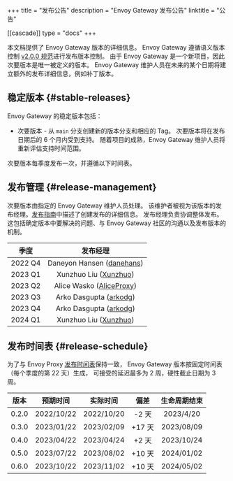 +++
title = "发布公告"
description = "Envoy Gateway 发布公告"
linktitle = "公告"

[[cascade]]
type = "docs"
+++

本文档提供了 Envoy Gateway 版本的详细信息。
Envoy Gateway 遵循语义版本控制 [v2.0.0 规范][]进行发布版本控制。
由于 Envoy Gateway 是一个新项目，因此次要版本是唯一被定义的版本。
Envoy Gateway 维护人员在未来的某个日期将建立额外的发布详细信息，例如补丁版本。

## 稳定版本 {#stable-releases}

Envoy Gateway 的稳定版本包括：

* 次要版本 - 从 `main` 分支创建新的版本分支和相应的 Tag。
  次要版本将在发布日期后的 6 个月内受到支持。
  随着项目的成熟，Envoy Gateway 维护人员将重新评估支持时间范围。

次要版本每季度发布一次，并遵循以下时间表。

## 发布管理 {#release-management}

次要版本由指定的 Envoy Gateway 维护人员处理。
该维护者被视为该版本的发布经理。[发布指南][]中描述了创建发布的详细信息。
发布经理负责协调整体发布。这包括确定版本中要解决的问题、与 Envoy Gateway 社区的沟通以及发布版本的机制。

|   季度   |                            发布经理                             |
|:-------:|:--------------------------------------------------------------:|
| 2022 Q4 |    Daneyon Hansen ([danehans](https://github.com/danehans))    |
| 2023 Q1 |    Xunzhuo Liu ([Xunzhuo](https://github.com/Xunzhuo))         |
| 2023 Q2 |    Alice Wasko ([AliceProxy](https://github.com/AliceProxy))   |
| 2023 Q3 |    Arko Dasgupta ([arkodg](https://github.com/arkodg))         |
| 2023 Q4 |    Arko Dasgupta ([arkodg](https://github.com/arkodg))         |
| 2024 Q1 |    Xunzhuo Liu ([Xunzhuo](https://github.com/Xunzhuo))         |

## 发布时间表 {#release-schedule}

为了与 Envoy Proxy [发布时间表][]保持一致，
Envoy Gateway 版本按固定时间表（每个季度的第 22 天）生成，
可接受的延迟最多为 2 周，硬性截止日期为 3 周。

|   版本   |  预期时间    |   实际时间   |     偏差     | 生命周期结束 |
|:-------:|:-----------:|:-----------:|:-----------:|:-----------:|
|  0.2.0  | 2022/10/22  | 2022/10/20  |   -2 天   |  2023/4/20  |
|  0.3.0  | 2023/01/22  | 2023/02/09  |   +17 天  |  2023/08/09 |
|  0.4.0  | 2023/04/22  | 2023/04/24  |   +2 天   |  2023/10/24 |
|  0.5.0  | 2023/07/22  | 2023/08/02  |   +10 天  |  2024/01/02 |
|  0.6.0  | 2023/10/22  | 2023/11/02  |   +10 天  |  2024/05/02 |

[v2.0.0 规范]: https://semver.org/lang/zh-CN/
[发布指南]: ../contributions/releasing
[发布时间表]: https://github.com/envoyproxy/envoy/blob/main/RELEASES.md#major-release-schedule
